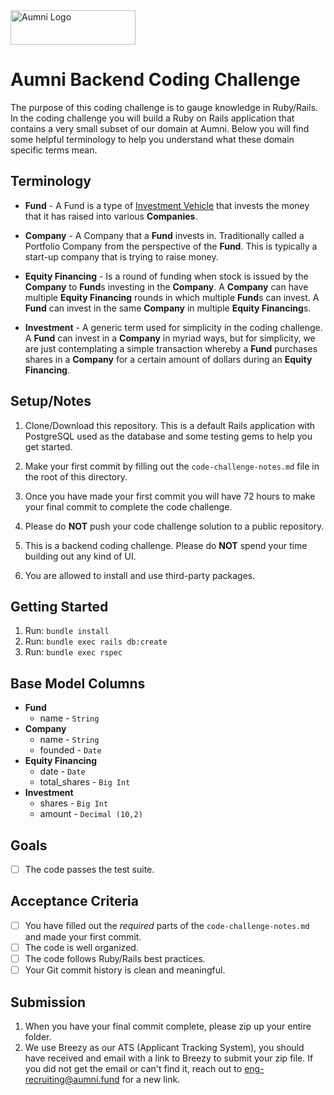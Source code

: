 <img src="https://aumni-public.s3.amazonaws.com/AumniLogoColor.png" alt="Aumni Logo" width="200" height="55">

# Aumni Backend Coding Challenge

The purpose of this coding challenge is to gauge knowledge in Ruby/Rails. In the coding challenge you will build a Ruby on Rails application that contains a very small subset of our domain at Aumni. Below you will find some helpful terminology to help you understand what these domain specific terms mean.

## Terminology

- **Fund** - A Fund is a type of [Investment Vehicle](https://www.investopedia.com/terms/i/investmentvehicle.asp) that invests the money that it has raised into various **Companies**.

- **Company** - A Company that a **Fund** invests in. Traditionally called a Portfolio Company from the perspective of the **Fund**. This is typically a start-up company that is trying to raise money.

- **Equity Financing** - Is a round of funding when stock is issued by the **Company** to **Fund**s investing in the **Company**. A **Company** can have multiple **Equity Financing** rounds in which multiple **Fund**s can invest. A **Fund** can invest in the same **Company** in multiple **Equity Financing**s.

- **Investment** - A generic term used for simplicity in the coding challenge. A **Fund** can invest in a **Company** in myriad ways, but for simplicity, we are just contemplating a simple transaction whereby a **Fund** purchases shares in a **Company** for a certain amount of dollars during an **Equity Financing**.

## Setup/Notes

1. Clone/Download this repository. This is a default Rails application with PostgreSQL used as the database and some testing gems to help you get started.

2. Make your first commit by filling out the `code-challenge-notes.md` file in the root of this directory.

3. Once you have made your first commit you will have 72 hours to make your final commit to complete the code challenge.

4. Please do **NOT** push your code challenge solution to a public repository.

5. This is a backend coding challenge. Please do **NOT** spend your time building out any kind of UI.

6. You are allowed to install and use third-party packages.

## Getting Started

1. Run: `bundle install`
2. Run: `bundle exec rails db:create`
3. Run: `bundle exec rspec`

## Base Model Columns

- **Fund**
  - name - `String`
- **Company**
  - name - `String`
  - founded - `Date`
- **Equity Financing**
  - date - `Date`
  - total_shares - `Big Int`
- **Investment**
  - shares - `Big Int`
  - amount - `Decimal (10,2)`

## Goals

- [ ] The code passes the test suite.

## Acceptance Criteria

- [ ] You have filled out the _required_ parts of the `code-challenge-notes.md` and made your first commit.
- [ ] The code is well organized.
- [ ] The code follows Ruby/Rails best practices.
- [ ] Your Git commit history is clean and meaningful.

## Submission

1. When you have your final commit complete, please zip up your entire folder.
2. We use Breezy as our ATS (Applicant Tracking System), you should have received and email with a link to Breezy to submit your zip file. If you did not get the email or can't find it, reach out to eng-recruiting@aumni.fund for a new link.
